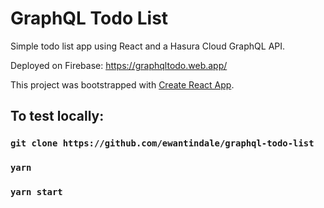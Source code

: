 # GraphQL Todo List

Simple todo list app using React and a Hasura Cloud GraphQL API.

Deployed on Firebase: https://graphqltodo.web.app/

This project was bootstrapped with [Create React App](https://github.com/facebook/create-react-app).

## To test locally:

### `git clone https://github.com/ewantindale/graphql-todo-list`

### `yarn`

### `yarn start`
